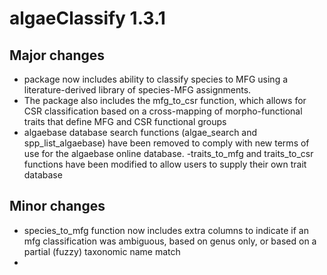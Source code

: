 # algaeClassify 1.3.1

## Major changes

- package now includes ability to classify species to MFG using a literature-derived library
of species-MFG assignments.
- The package also includes the mfg_to_csr function, which allows for CSR classification based
on a cross-mapping of morpho-functional traits that define MFG and CSR functional groups
- algaebase database search functions (algae_search and spp_list_algaebase) have been removed to 
comply with new terms of use for the algaebase online database.
-traits_to_mfg and traits_to_csr functions have been modified to allow users to supply their own trait database

## Minor changes
- species_to_mfg function now includes extra columns to indicate if an mfg classification was ambiguous, based on genus only, or based on a partial (fuzzy) taxonomic name match
- 

